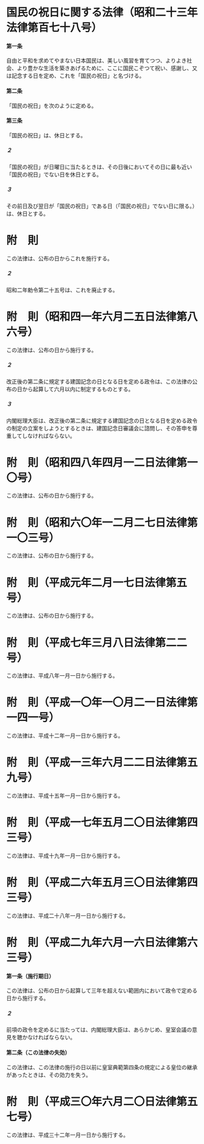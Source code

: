 # 国民の祝日に関する法律（昭和二十三年法律第百七十八号）
#### 第一条
自由と平和を求めてやまない日本国民は、美しい風習を育てつつ、よりよき社会、より豊かな生活を築きあげるために、ここに国民こぞつて祝い、感謝し、又は記念する日を定め、これを「国民の祝日」と名づける。
#### 第二条
「国民の祝日」を次のように定める。
#### 第三条
「国民の祝日」は、休日とする。
##### ２
「国民の祝日」が日曜日に当たるときは、その日後においてその日に最も近い「国民の祝日」でない日を休日とする。
##### ３
その前日及び翌日が「国民の祝日」である日（「国民の祝日」でない日に限る。）は、休日とする。
# 附　則
この法律は、公布の日からこれを施行する。
##### ２
昭和二年勅令第二十五号は、これを廃止する。
# 附　則（昭和四一年六月二五日法律第八六号）
この法律は、公布の日から施行する。
##### ２
改正後の第二条に規定する建国記念の日となる日を定める政令は、この法律の公布の日から起算して六月以内に制定するものとする。
##### ３
内閣総理大臣は、改正後の第二条に規定する建国記念の日となる日を定める政令の制定の立案をしようとするときは、建国記念日審議会に諮問し、その答申を尊重してしなければならない。
# 附　則（昭和四八年四月一二日法律第一〇号）
この法律は、公布の日から施行する。
# 附　則（昭和六〇年一二月二七日法律第一〇三号）
この法律は、公布の日から施行する。
# 附　則（平成元年二月一七日法律第五号）
この法律は、公布の日から施行する。
# 附　則（平成七年三月八日法律第二二号）
この法律は、平成八年一月一日から施行する。
# 附　則（平成一〇年一〇月二一日法律第一四一号）
この法律は、平成十二年一月一日から施行する。
# 附　則（平成一三年六月二二日法律第五九号）
この法律は、平成十五年一月一日から施行する。
# 附　則（平成一七年五月二〇日法律第四三号）
この法律は、平成十九年一月一日から施行する。
# 附　則（平成二六年五月三〇日法律第四三号）
この法律は、平成二十八年一月一日から施行する。
# 附　則（平成二九年六月一六日法律第六三号）
#### 第一条（施行期日）
この法律は、公布の日から起算して三年を超えない範囲内において政令で定める日から施行する。
##### ２
前項の政令を定めるに当たっては、内閣総理大臣は、あらかじめ、皇室会議の意見を聴かなければならない。
#### 第二条（この法律の失効）
この法律は、この法律の施行の日以前に皇室典範第四条の規定による皇位の継承があったときは、その効力を失う。
# 附　則（平成三〇年六月二〇日法律第五七号）
この法律は、平成三十二年一月一日から施行する。
